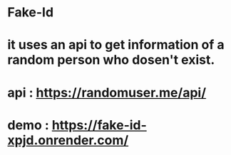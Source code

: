 # Fake-Id
# it uses an api to get information of a random person who dosen't exist.
# api : https://randomuser.me/api/
# demo : https://fake-id-xpjd.onrender.com/
